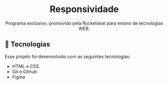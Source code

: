 <h1 align="center">Responsividade</h1>

<p align="center">
Programa exclusivo, promovido pela Rocketseat para ensino de tecnologias WEB. <br/>
</p>

## 🚀 Tecnologias

Esse projeto foi desenvolvido com as seguintes tecnologias:

- HTML e CSS
- Git e Github
- Figma